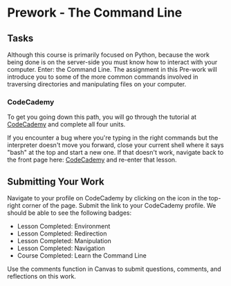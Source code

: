 # Prework - The Command Line

## Tasks

Although this course is primarily focused on Python, because the work being done is on the server-side you must know how to interact with your computer.
Enter: the Command Line.
The assignment in this Pre-work will introduce you to some of the more common commands involved in traversing directories and manipulating files on your computer.

### CodeCademy

To get you going down this path, you will go through the tutorial at [CodeCademy](https://www.codecademy.com/learn/learn-the-command-line) and complete all four units.

If you encounter a bug where you're typing in the right commands but the interpreter doesn't move you forward, close your current shell where it says "bash" at the top and start a new one.
If that doesn't work, navigate back to the front page here: [CodeCademy](https://www.codecademy.com/learn/learn-the-command-line) and re-enter that lesson.


## Submitting Your Work

Navigate to your profile on CodeCademy by clicking on the icon in the top-right corner of the page.
Submit the link to your CodeCademy profile.
We should be able to see the following badges:

* Lesson Completed: Environment
* Lesson Completed: Redirection
* Lesson Completed: Manipulation
* Lesson Completed: Navigation
* Course Completed: Learn the Command Line

Use the comments function in Canvas to submit questions, comments, and reflections on this work.
